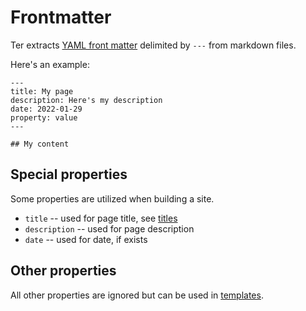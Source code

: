 # Frontmatter

Ter extracts [YAML front matter](https://jekyllrb.com/docs/front-matter/)
delimited by `---` from markdown files.

Here's an example:

```
---
title: My page
description: Here's my description
date: 2022-01-29
property: value
---

## My content
```

## Special properties

Some properties are utilized when building a site.

- `title` -- used for page title, see [titles](titles.md)
- `description` -- used for page description
- `date` -- used for date, if exists

## Other properties

All other properties are ignored but can be used in
[templates](/customize/templates.md).
